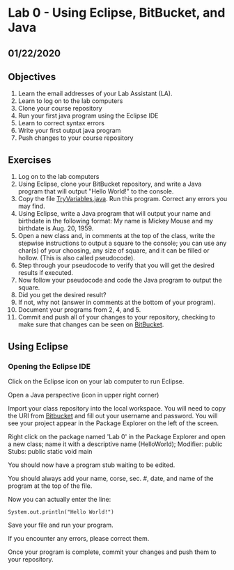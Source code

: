 # Lab 0 - Using Eclipse, BitBucket, and Java

## 01/22/2020

## Objectives

1. Learn the email addresses of your Lab Assistant (LA).
2. Learn to log on to the lab computers
3. Clone your course repository
4. Run your first java program using the Eclipse IDE
5. Learn to correct syntax errors
6. Write your first output java program
7. Push changes to your course repository

## Exercises

1. Log on to the lab computers
2. Using Eclipse, clone your BitBucket repository, and write a Java program that will output "Hello World!" to the console.
3. Copy the file [TryVariables.java](http://mypages.iit.edu/~dboliske/labs/lab_material/TryVariables.java). Run this program. Correct any errors you may find.
4. Using Eclipse, write a Java program that will output your name and birthdate in the following format:
   My name is Mickey Mouse and my birthdate is Aug. 20, 1959.
5. Open a new class and, in comments at the top of the class, write the stepwise instructions to output a square to the console; you can use any char(s) of your choosing, any size of square, and it can be filled or hollow. (This is also called pseudocode).
6. Step through your pseudocode to verify that you will get the desired results if executed.
7. Now follow your pseudocode and code the Java program to output the square.
8. Did you get the desired result?
9. If not, why not (answer in comments at the bottom of your program).
10. Document your programs from 2, 4, and 5.
11. Commit and push all of your changes to your repository, checking to make sure that changes can be seen on [BitBucket](www.bitbucket.org).

## Using Eclipse

### Opening the Eclipse IDE

Click on the Eclipse icon on your lab computer to run Eclipse.

Open a Java perspective (icon in upper right corner)

Import your class repository into the local workspace. You will need to copy the URI from [Bitbucket](www.bitbucket.org) and fill out your username and password. You will see your project appear in the Package Explorer on the left of the screen.

Right click on the package named 'Lab 0' in the Package Explorer and open a new class; name it with a descriptive name (HelloWorld);
Modifier: public
Stubs: public static void main

You should now have a program stub waiting to be edited.

You should always add your name, corse, sec. #, date, and name of the program at the top of the file.

Now you can actually enter the line: <pre><code>System.out.println("Hello World!")</code></pre>

Save your file and run your program.

If you encounter any errors, please correct them.

Once your program is complete, commit your changes and push them to your repository.
